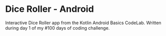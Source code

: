# Dice Roller - Android

Interactive Dice Roller app from the Kotlin Android Basics CodeLab. Written during day 1 of my #100 days of coding challenge.


